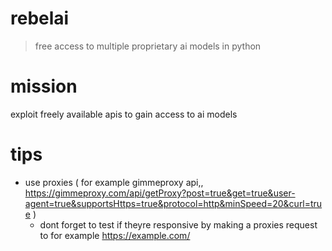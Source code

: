 # rebelai

> free access to multiple proprietary ai models in python

# mission

exploit freely available apis to gain access to ai models

# tips

-   use proxies ( for example gimmeproxy api,, https://gimmeproxy.com/api/getProxy?post=true&get=true&user-agent=true&supportsHttps=true&protocol=http&minSpeed=20&curl=true )
    -   dont forget to test if theyre responsive by making a proxies request to for example https://example.com/
